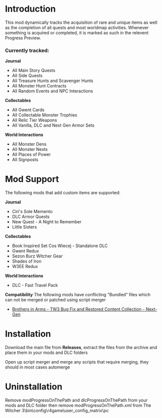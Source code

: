 # Introduction
This mod dynamically tracks the acquisition of rare and unique items as well as the completion of all quests and most worldmap activities. Whenever something is acquired or completed, it is marked as such in the relevent Progress Preview.

### Currently tracked:
**Journal**
- All Main Story Quests
- All Side Quests
- All Treasure Hunts and Scavenger Hunts
- All Monster Hunt Contracts
- All Random Events and NPC Interactions

**Collectables**
- All Gwent Cards
- All Collectable Monster Trophies
- All Relic Tier Weapons
- All Vanilla, DLC and Next Gen Armor Sets

**World Interactions**
- All Monster Dens
- All Monster Nests
- All Places of Power
- All Signposts

# Mod Support
The following mods that add custom items are supported:

**Journal**
- Ciri's Sole Memento
- DLC Armor Quests
- New Quest - A Night to Remember
- Little Sisters

**Collectables**
- Book Inspired Set Cos Wiecej - Standalone DLC
- Gwent Redux
- Sezon Burz Witcher Gear
- Shades of Iron
- W3EE Redux

**World Interactions**
- DLC - Fast Travel Pack

**Compatibility**
The following mods have conflicting "Bundled" files which can not be merged or patched using script merger
- [Brothers in Arms - TW3 Bug Fix and Restored Content Collection - Next-Gen](https://www.nexusmods.com/witcher3/mods/7329 "Click to visit this mod on Nexus Mods") 

# Installation
Download the main file from **Releases**, extract the files from the archive and place them in your mods and DLC folders

Open up script merger and merge any scripts that require merging, they should in most cases automerge

# Uninstallation
Remove modProgressOnThePath and dlcProgressOnThePath from your mods and DLC folder then remove modProgressOnThePath.xml from
The Witcher 3\bin\config\r4game\user_config_matrix\pc
